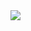 

<a href="https://github.com/zf2629/TV">
  <img align="center" src="https://github-readme-stats.vercel.app/api/pin/?username=zf2629&repo=tv&theme=shades-of-purple" />
</a>

